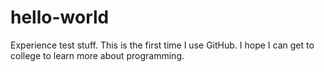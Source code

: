# hello-world
Experience test stuff.
This is the first time I use GitHub.
I hope I can get to college to learn more about programming.
